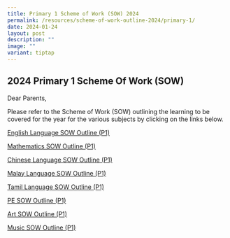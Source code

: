```yaml
---
title: Primary 1 Scheme of Work (SOW) 2024
permalink: /resources/scheme-of-work-outline-2024/primary-1/
date: 2024-01-24
layout: post
description: ""
image: ""
variant: tiptap
---
```

<h2>2024 Primary 1 Scheme Of Work (SOW)</h2><p>Dear Parents,</p><p>Please refer to the Scheme of Work (SOW) outlining the learning to be covered for the year for the various subjects by clicking on the links below.</p><p><a href="/files/2023%20P1%20SOW/P1%20EL%20SOW%20Outline.pdf" rel="noopener noreferrer nofollow" target="_blank">English Language SOW Outline (P1)</a></p><p><a href="/files/2023%20P1%20SOW/P1%20Math%20SOW%20Outline.pdf" rel="noopener noreferrer nofollow" target="_blank">Mathematics SOW Outline (P1)</a></p><p><a href="/files/2023%20P1%20SOW/P1%20CL%20SOW%20Outline.pdf" rel="noopener noreferrer nofollow" target="_blank">Chinese Language SOW Outline (P1)</a></p><p><a href="/files/2023%20P1%20SOW/P1%20ML%20SOW%20Outline.pdf" rel="noopener noreferrer nofollow" target="_blank">Malay Language SOW Outline (P1)</a></p><p><a href="/files/2023%20P1%20SOW/P1%20TL%20SOW%20Outline.pdf" rel="noopener noreferrer nofollow" target="_blank">Tamil Language SOW Outline (P1)</a></p><p><a href="/files/2023%20P1%20SOW/P1%20PE%20SOW%20Outline.pdf" rel="noopener noreferrer nofollow" target="_blank">PE SOW Outline (P1)</a></p><p><a href="/files/2023%20P1%20SOW/P1%20Art%20SOW%20Outline.pdf" rel="noopener noreferrer nofollow" target="_blank">Art SOW Outline (P1)</a></p><p><a href="/files/2023%20P1%20SOW/P1%20Music%20SOW%20Outline.pdf" rel="noopener noreferrer nofollow" target="_blank">Music SOW Outline (P1)</a></p>